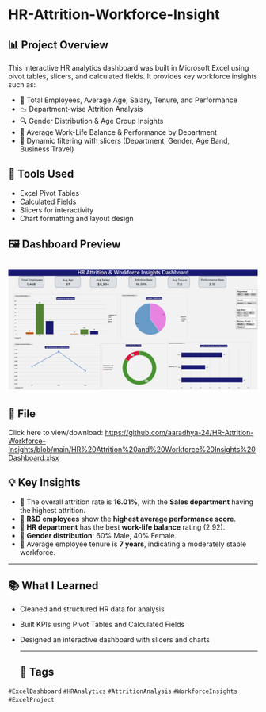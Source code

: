 # HR-Attrition-Workforce-Insight

## 📊 Project Overview

This interactive HR analytics dashboard was built in Microsoft Excel using pivot tables, slicers, and calculated fields. It provides key workforce insights such as:

- 👥 Total Employees, Average Age, Salary, Tenure, and Performance
- 📉 Department-wise Attrition Analysis
- 🔍 Gender Distribution & Age Group Insights
- 🧠 Average Work-Life Balance & Performance by Department
- 📌 Dynamic filtering with slicers (Department, Gender, Age Band, Business Travel)

## 🔧 Tools Used
- Excel Pivot Tables
- Calculated Fields
- Slicers for interactivity
- Chart formatting and layout design

## 🖼️ Dashboard Preview
![Dashboard Snapshot](https://github.com/aaradhya-24/HR-Attrition-Workforce-Insights/blob/main/HR%20Analytics%20Dashboard%20Snapshot.png)
---
## 📁 File

Click here to view/download:
https://github.com/aaradhya-24/HR-Attrition-Workforce-Insights/blob/main/HR%20Attrition%20and%20Workforce%20Insights%20Dashboard.xlsx


## 💡 Key Insights

- 🔹 The overall attrition rate is **16.01%**, with the **Sales department** having the highest attrition.
- 🔹 **R&D employees** show the **highest average performance score**.
- 🔹 **HR department** has the best **work-life balance** rating (2.92).
- 🔹 **Gender distribution**: 60% Male, 40% Female.
- 🔹 Average employee tenure is **7 years**, indicating a moderately stable workforce.
  
--- 
## 📚 What I Learned
- Cleaned and structured HR data for analysis
- Built KPIs using Pivot Tables and Calculated Fields
- Designed an interactive dashboard with slicers and charts

  ---

  ## 📎 Tags

`#ExcelDashboard` `#HRAnalytics` `#AttritionAnalysis` `#WorkforceInsights` `#ExcelProject`
